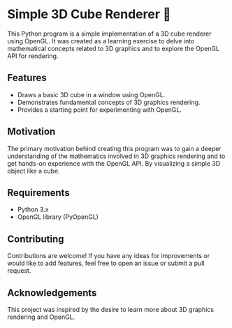 # Simple 3D Cube Renderer 🔳

This Python program is a simple implementation of a 3D cube renderer using OpenGL. It was created as a learning exercise to delve into mathematical concepts related to 3D graphics and to explore the OpenGL API for rendering.

## Features
- Draws a basic 3D cube in a window using OpenGL.
- Demonstrates fundamental concepts of 3D graphics rendering.
- Provides a starting point for experimenting with OpenGL.

## Motivation
The primary motivation behind creating this program was to gain a deeper understanding of the mathematics involved in 3D graphics rendering and to get hands-on experience with the OpenGL API. By visualizing a simple 3D object like a cube.

## Requirements
- Python 3.x
- OpenGL library (PyOpenGL)

## Contributing
Contributions are welcome! If you have any ideas for improvements or would like to add features, feel free to open an issue or submit a pull request.

## Acknowledgements
This project was inspired by the desire to learn more about 3D graphics rendering and OpenGL.
